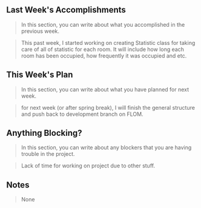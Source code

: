
## Last Week's Accomplishments

> In this section, you can write about what you accomplished in the previous week.

> This past week, I started working on creating Statistic class for taking care of all of statistic for each room.
> It will include how long each room has been occupied, how frequently it was occupied and etc.

## This Week's Plan

> In this section, you can write about what you have planned for next week.

> for next week (or after spring break), I will finish the general structure and push back to development branch on FLOM.

## Anything Blocking?

> In this section, you can write about any blockers that you are having trouble in the project.

> Lack of time for working on project due to other stuff.

## Notes

> None
